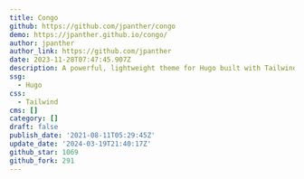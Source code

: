 ```yaml
---
title: Congo
github: https://github.com/jpanther/congo
demo: https://jpanther.github.io/congo/
author: jpanther
author_link: https://github.com/jpanther
date: 2023-11-28T07:47:45.907Z
description: A powerful, lightweight theme for Hugo built with Tailwind CSS.
ssg:
  - Hugo
css:
  - Tailwind
cms: []
category: []
draft: false
publish_date: '2021-08-11T05:29:45Z'
update_date: '2024-03-19T21:40:17Z'
github_star: 1069
github_fork: 291
---
```

